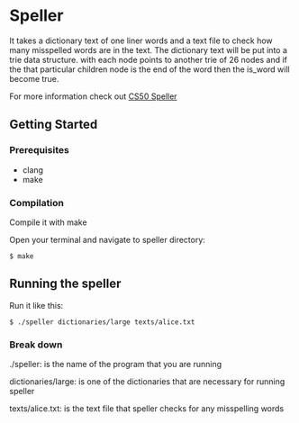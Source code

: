 # Speller

It takes a dictionary text of one liner words and a text file to check how many misspelled words are in the text. The dictionary text will be put into a trie data structure.
with each node points to another trie of 26 nodes and if the that particular children node is the end of the word then the is_word will become true.

For more information check out [CS50 Speller](https://docs.cs50.net/problems/speller/speller.html) 


## Getting Started


### Prerequisites

* clang
* make

### Compilation

Compile it with make 

Open your terminal and navigate to speller directory:

```
$ make
```

## Running the speller

Run it like this:

```
$ ./speller dictionaries/large texts/alice.txt
```

### Break down

./speller: is the name of the program that you are running

dictionaries/large: is one of the dictionaries that are necessary for running speller

texts/alice.txt: is the text file that speller checks for any misspelling words

